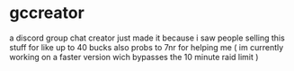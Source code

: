 # gccreator
a discord group chat creator just made it because i saw people selling this stuff for like up to 40 bucks also probs to 7nr for helping me  ( im currently working on a faster version wich bypasses the 10 minute raid limit )
